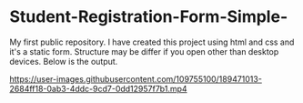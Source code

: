 # Student-Registration-Form-Simple-
My first public repository.
I have created this project using html and css and it's a static form. 
Structure may be differ if you open other than desktop devices.
Below is the output.


https://user-images.githubusercontent.com/109755100/189471013-2684ff18-0ab3-4ddc-9cd7-0dd12957f7b1.mp4


